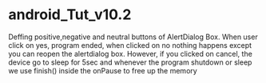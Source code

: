 # android_Tut_v10.2
Deffing positive,negative and neutral buttons of AlertDialog Box. When user click on yes, program ended, when clicked on no nothing happens except you can reopen the alertdialog box. However, if you clicked on cancel, the device go to sleep for 5sec and whenever the program shutdown or sleep we use finish() inside the onPause to free up the memory
